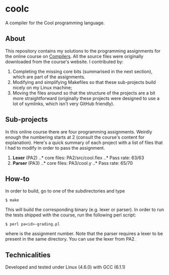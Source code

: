 coolc
========

A compiler for the Cool programming language.

About
--------
This repository contains my solutions to the programming assignments for the
online course on [Compilers](https://lagunita.stanford.edu/courses/Engineering/Compilers/Fall2014/about).
All the source files were originally downloaded from the course's website. I
contributed by:
1. Completing the missing core bits (summarised in the next section), which
   are part of the assignments.
2. Modifying and simplifying Makefiles so that these sub-projects build nicely
   on my Linux machine;
3. Moving the files around so that the structure of the projects are a bit more
   straightforward (originally these projects were designed to use a lot of
   symlinks, which isn't very GitHub friendly).

Sub-projects
------------
In this online course there are four programming assignments. Weirdly enough
the numbering starts at 2 (consult the course's content for explanation).
Here's a quick summary of each project with a list of files that I had to
modify in order to pass the assignment.
1. **Lexer** (PA2)
    ..* core files: PA2/src/cool.flex
    ..* Pass rate: 63/63
2. **Parser** (PA3)
    ..* core files: PA3/cool.y
    ..* Pass rate: 65/70

How-to
-------
In order to build, go to one of the subdirectories and type
```
$ make
```
This will build the corresponding binary (e.g. lexer or parser). In order to run the tests shipped
with the course, run the following perl script:
```
$ perl pa<id>-grading.pl
```
where <id> is the assignment number. Note that the parser requires a lexer to
be present in the same directory. You can use the lexer from PA2.

Technicalities
--------------
Developed and tested under Linux (4.6.0) with GCC (6.1.1)
